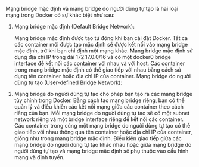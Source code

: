 Mạng bridge mặc định và mạng bridge do người dùng tự tạo là hai loại mạng trong Docker có sự khác biệt như sau:

1. Mạng bridge mặc định (Default Bridge Network):

	Mạng bridge mặc định được tạo tự động khi bạn cài đặt Docker.
	Tất cả các container mới được tạo mặc định sẽ được kết nối vào mạng bridge mặc định, trừ khi bạn chỉ định một mạng khác.
	Mạng bridge mặc định sử dụng địa chỉ IP trong dải 172.17.0.0/16 và có một docker0 bridge interface để kết nối các container với nhau và với host.
	Các container trong mạng bridge mặc định có thể giao tiếp với nhau bằng cách sử dụng tên container hoặc địa chỉ IP của container.
	Mạng bridge do người dùng tự tạo (User-defined Bridge Network):

2. Mạng bridge do người dùng tự tạo cho phép bạn tạo ra các mạng bridge tùy chỉnh trong Docker.
	Bằng cách tạo mạng bridge riêng, bạn có thể quản lý và điều khiển các kết nối mạng giữa các container theo cách riêng của bạn.
	Mỗi mạng bridge do người dùng tự tạo sẽ có một subnet network riêng và một bridge interface riêng để kết nối các container.
	Các container trong cùng một mạng bridge do người dùng tự tạo có thể giao tiếp với nhau thông qua tên container hoặc địa chỉ IP của container, giống như trong mạng bridge mặc định.
	Điều kiện giao tiếp giữa các mạng bridge do người dùng tự tạo khác nhau hoặc giữa mạng bridge do người dùng tự tạo và mạng bridge mặc định sẽ phụ thuộc vào cấu hình mạng và định tuyến.
